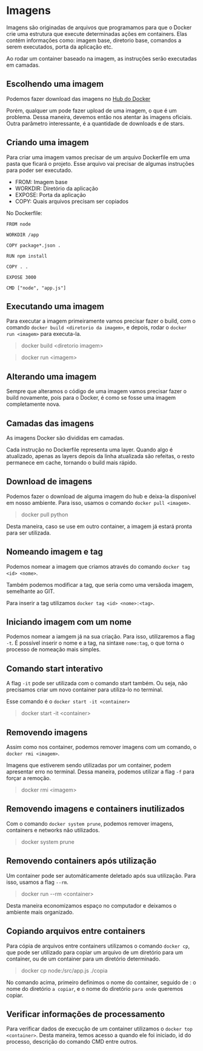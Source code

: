 # **Imagens**
Imagens são originadas de arquivos que programamos para que o Docker crie uma estrutura que execute determinadas ações em containers. Elas contém informações como: imagem base, diretorio base, comandos a serem executados, porta da aplicação etc.

Ao rodar um container baseado na imagem, as instruções serão executadas em camadas.

## **Escolhendo uma imagem**
Podemos fazer download das imagens no [Hub do Docker](https://hub.docker.com)

Porém, qualquer um pode fazer upload de uma imagem, o que é um problema. Dessa maneira, devemos então nos atentar às imagens oficiais. Outra parâmetro interessante, é a quantidade de downloads e de stars.

## **Criando uma imagem**
Para criar uma imagem vamos precisar de um arquivo Dockerfile em uma pasta que ficará o projeto. Esse arquivo vai precisar de algumas instruções para poder ser executado.

- FROM: Imagem base
- WORKDIR: Diretório da aplicação
- EXPOSE: Porta da aplicação
- COPY: Quais arquivos precisam ser copiados

No Dockerfile:

    FROM node

    WORKDIR /app

    COPY package*.json .

    RUN npm install

    COPY . .

    EXPOSE 3000

    CMD ["node", "app.js"]

## **Executando uma imagem**
Para executar a imagem primeiramente vamos precisar fazer o build, com o comando `docker build <diretorio da imagem>`, e depois, rodar o `docker run <imagem>` para executa-la.
>docker build \<diretorio imagem>

>docker run \<imagem>


## **Alterando uma imagem**
Sempre que alteramos o código de uma imagem vamos precisar fazer o build novamente, pois para o Docker, é como se fosse uma imagem completamente nova.

## **Camadas das imagens**
As imagens Docker são divididas em camadas.

Cada instrução no Dockerfile representa uma layer. Quando algo é atualizado, apenas as layers depois da linha atualizada são refeitas, o resto permanece em cache, tornando o build mais rápido.

## **Download de imagens**
Podemos fazer o download de alguma imagem do hub e deixa-la disponível em nosso ambiente. Para isso, usamos o comando `docker pull <imagem>`.
>docker pull python

Desta maneira, caso se use em outro container, a imagem já estará pronta para ser utilizada.

## **Nomeando imagem e tag**
Podemos nomear a imagem que criamos através do comando `docker tag <id> <nome>`.

Também podemos modificar a tag, que seria como uma versãoda imagem, semelhante ao GIT.

Para inserir a tag utilizamos `docker tag <id> <nome>:<tag>`.

## **Iniciando imagem com um nome**
Podemos nomear a iamgem já na sua criação. Para isso, utilizaremos a flag `-t`. É possível inserir o nome e a tag, na sintaxe `nome:tag`, o que torna o processo de nomeação mais simples.

## **Comando start interativo**
A flag `-it` pode ser utilizada com o comando start também. Ou seja, não precisamos criar um novo container para utiliza-lo no terminal.

Esse comando é o `docker start -it <container>`
>docker start -it \<container>

## **Removendo imagens**
Assim como nos container, podemos remover imagens com um comando, o `docker rmi <imagem>`.

Imagens que estiverem sendo utilizadas por um container, podem apresentar erro no terminal. Dessa maneira, podemos utilizar a flag `-f` para forçar a remoção.
>docker rmi \<imagem>

## **Removendo imagens e containers inutilizados**
Com o comando `docker system prune`, podemos remover imagens, containers e networks não utilizados.
>docker system prune

## **Removendo containers após utilização**
Um container pode ser automáticamente deletado após sua utilização. Para isso, usamos a flag `--rm`.
>docker run --rm \<container>

Desta maneira economizamos espaço no computador e deixamos o ambiente mais organizado.

## **Copiando arquivos entre containers**
Para cópia de arquivos entre containers utilizamos o comando `docker cp`, que pode ser utilizado para copiar um arquivo de um diretório para um container, ou de um container para um diretório determinado.
>docker cp node:/src/app.js ./copia

No comando acima, primeiro definimos o nome do container, seguido de : o nome do diretório `a copiar`, e o nome do diretório `para onde` queremos copiar.

## **Verificar informações de processamento**
Para verificar dados de execução de um container utilizamos o `docker top <container>`. Desta maneira, temos acesso a quando ele foi iniciado, id do processo, descrição do comando CMD entre outros.